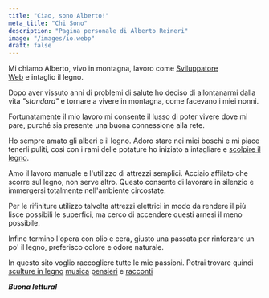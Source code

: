 ```yaml
---
title: "Ciao, sono Alberto!"
meta_title: "Chi Sono"
description: "Pagina personale di Alberto Reineri"
image: "/images/io.webp"
draft: false
---
```


Mi chiamo Alberto, vivo in montagna, lavoro come [Sviluppatore Web](https://reineristudio.com/) e intaglio il legno.

Dopo aver vissuto anni di problemi di salute ho deciso di allontanarmi dalla vita *"standard"* e tornare a vivere in montagna, come facevano i miei nonni.

Fortunatamente il mio lavoro mi consente il lusso di poter vivere dove mi pare, purché sia presente una buona connessione alla rete.

Ho sempre amato gli alberi e il legno. Adoro stare nei miei boschi e mi piace tenerli puliti, così con i rami delle potature ho iniziato a intagliare e [scolpire il legno](/sculture).

Amo il lavoro manuale e l'utilizzo di attrezzi semplici. Acciaio affilato che scorre sul legno, non serve altro. Questo consente di lavorare in silenzio e immergersi totalmente nell'ambiente circostate.

Per le rifiniture utilizzo talvolta attrezzi elettrici in modo da rendere il più lisce possibili le superfici, ma cerco di accendere questi arnesi il meno possibile.

Infine termino l'opera con olio e cera, giusto una passata per rinforzare un po' il legno, preferisco colore e odore naturale.

In questo sito voglio raccogliere tutte le mie passioni. Potrai trovare quindi [sculture in legno](/sculture) [musica](/musica) [pensieri](/blog) e [racconti](/racconti)

<b>*Buona lettura!*</b>
